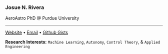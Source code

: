 ### Josue N. Rivera
AeroAstro PhD @ Purdue University

---
[Website](https://josuenrivera.site/) • [Email](mailto:josue.n.rivera@outlook.com) • [Github Gists](https://gist.github.com/wzjoriv)

**Research Interests:** ``Machine Learning``, ``Autonomy``, ``Control Theory``, & ``Applied Engineering``

